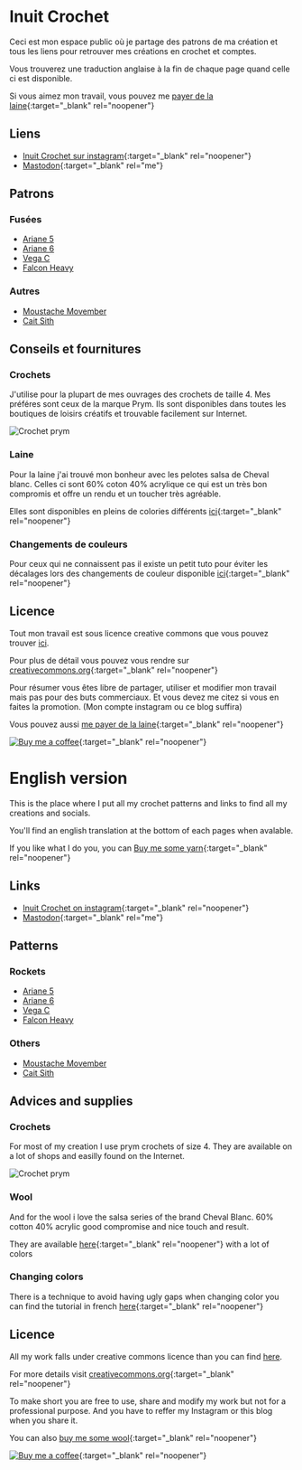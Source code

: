 # Inuit Crochet

Ceci est mon espace public où je partage des patrons de ma création et tous les liens pour retrouver mes créations en crochet et comptes.

Vous trouverez une traduction anglaise à la fin de chaque page quand celle ci est disponible.

Si vous aimez mon travail, vous pouvez me [payer de la laine](https://buymeacoffee.com/inuitcrochet){:target="_blank" rel="noopener"}

## Liens

* [Inuit Crochet sur instagram](https://www.instagram.com/inuit_crochet/){:target="_blank" rel="noopener"}
* [Mastodon](https://pouet.chapril.org/web/@pierrobn){:target="_blank" rel="me"}

## Patrons

### Fusées

* [Ariane 5](./patterns/Ariane5/Ariane5.md)
* [Ariane 6](./patterns/Ariane6/Ariane6.md)
* [Vega C](./patterns/VegaC/VegaC.md)
* [Falcon Heavy](./patterns/FalconHeavy/FalconHeavy.md)

### Autres
* [Moustache Movember](./patterns/Movember/Moustache.md)
* [Cait Sith](./patterns/CaitSith/CaitSith.md)

## Conseils et fournitures

### Crochets

J'utilise pour la plupart de mes ouvrages des crochets de taille 4. Mes préféres sont ceux de la marque Prym. Ils sont disponibles dans toutes les boutiques de loisirs créatifs et trouvable facilement sur Internet.

![Crochet prym](./media/prym.jpg)

### Laine

Pour la laine j'ai trouvé mon bonheur avec les pelotes salsa de Cheval blanc. Celles ci sont 60% coton 40% acrylique ce qui est un très bon compromis et offre un rendu et un toucher très agréable.

Elles sont disponibles en pleins de colories différents [ici](https://www.laines-cheval-blanc.com/fr/fils-et-laines-ete/45-salsa.html){:target="_blank" rel="noopener"}

### Changements de couleurs

Pour ceux qui ne connaissent pas il existe un petit tuto pour éviter les décalages lors des changements de couleur disponible [ici](https://www.youtube.com/watch?v=2KLlFhWrZYA){:target="_blank" rel="noopener"} 

## Licence

Tout mon travail est sous licence creative commons que vous pouvez trouver [ici](LICENCE.md).

Pour plus de détail vous pouvez vous rendre sur [creativecommons.org](http://creativecommons.org/licenses/){:target="_blank" rel="noopener"}

Pour résumer vous êtes libre de partager, utiliser et modifier mon travail mais pas pour des buts commerciaux. Et vous devez me citez si vous en faites la promotion. (Mon compte instagram ou ce blog suffira)

Vous pouvez aussi [me payer de la laine](https://buymeacoffee.com/inuitcrochet){:target="_blank" rel="noopener"}

[![Buy me a coffee](./media/bmc_qr.png)](https://buymeacoffee.com/inuitcrochet){:target="_blank" rel="noopener"}

# English version

This is the place where I put all my crochet patterns and links to find all my creations and socials.

You'll find an english translation at the bottom of each pages when avalable.

If you like what I do you, you can [Buy me some yarn](https://buymeacoffee.com/inuitcrochet){:target="_blank" rel="noopener"}


## Links

* [Inuit Crochet on instagram](https://www.instagram.com/inuit_crochet/){:target="_blank" rel="noopener"}
* [Mastodon](https://pouet.chapril.org/web/@pierrobn){:target="_blank" rel="me"}

## Patterns

### Rockets
* [Ariane 5](./patterns/Ariane5/Ariane5.md)
* [Ariane 6](./patterns/Ariane6/en/Ariane6.md)
* [Vega C](./patterns/VegaC/en/VegaC.md)
* [Falcon Heavy](./patterns/FalconHeavy/en/FalconHeavy.md)

### Others
* [Moustache Movember](./patterns/Movember/en/Moustache.md)
* [Cait Sith](./patterns/CaitSith/en/CaitSith.md)

## Advices and supplies

### Crochets

For most of my creation I use prym crochets of size 4. They are available on a lot of shops and easilly found on the Internet.

![Crochet prym](./media/prym.jpg)

### Wool
And for the wool i love the salsa series of the brand Cheval Blanc. 60% cotton 40% acrylic good compromise and nice touch and result.

They are available [here](https://www.laines-cheval-blanc.com/fr/fils-et-laines-ete/45-salsa.html){:target="_blank" rel="noopener"} with a lot of colors

### Changing colors

There is a technique to avoid having ugly gaps when changing color you can find the tutorial in french [here](https://www.youtube.com/watch?v=2KLlFhWrZYA){:target="_blank" rel="noopener"} 

## Licence

All my work falls under creative commons licence than you can find [here](LICENCE.md).

For more details visit [creativecommons.org](http://creativecommons.org/licenses/){:target="_blank" rel="noopener"}

To make short you are free to use, share and modify my work but not for a professional purpose. And you have to reffer my Instagram or this blog when you share it.

You can also [buy me some wool](https://buymeacoffee.com/inuitcrochet){:target="_blank" rel="noopener"}

[![Buy me a coffee](./media/bmc_qr.png)](https://buymeacoffee.com/inuitcrochet){:target="_blank" rel="noopener"}
